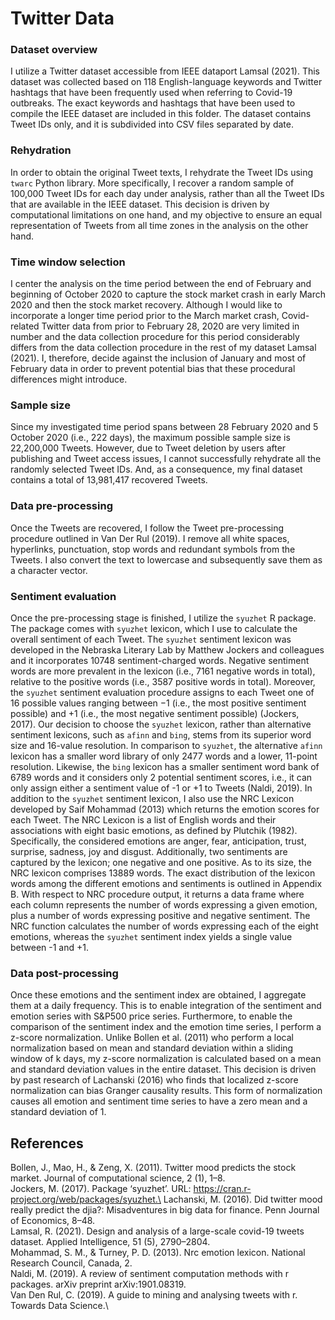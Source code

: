 # Twitter Data

### Dataset overview
I utilize a Twitter dataset accessible from IEEE dataport Lamsal (2021). This dataset was collected based on 118 English-language keywords and Twitter hashtags that have been frequently used when referring to Covid-19 outbreaks. The exact keywords and hashtags that have been used to compile the IEEE dataset are included in this folder. The dataset contains Tweet IDs only, and it is subdivided into CSV files separated by date. 

### Rehydration
In order to obtain the original Tweet texts, I rehydrate the Tweet IDs using `twarc` Python library. More specifically, I recover a random sample of 100,000 Tweet IDs for each day under analysis, rather than all the Tweet IDs that are available in the IEEE dataset. This decision is driven by computational limitations on one hand, and my objective to ensure an equal representation of Tweets from all time zones in the analysis on the other hand. 

### Time window selection
I center the analysis on the time period between the end of February and beginning of October 2020 to capture the stock market crash in early
March 2020 and then the stock market recovery. Although I would like to incorporate a longer time period prior to the March market crash,
Covid-related Twitter data from prior to February 28, 2020 are very limited in number and the data collection procedure for this period
considerably differs from the data collection procedure in the rest of my dataset Lamsal (2021). I, therefore, decide against the
inclusion of January and most of February data in order to prevent potential bias that these procedural differences might introduce. 

### Sample size
Since my investigated time period spans between 28 February 2020 and 5 October 2020 (i.e., 222 days), the maximum possible sample size is 22,200,000 Tweets. However, due to Tweet deletion by users after publishing and Tweet access issues, I cannot successfully rehydrate all the randomly selected Tweet IDs. And, as a consequence, my final dataset contains a total of 13,981,417 recovered Tweets. 

### Data pre-processing
Once the Tweets are recovered, I follow the Tweet pre-processing procedure outlined in Van Der Rul (2019). I remove all white spaces, hyperlinks, punctuation, stop words and redundant symbols from the Tweets. I also convert the text to lowercase and subsequently save them as a character
vector. 

### Sentiment evaluation
Once the pre-processing stage is finished, I utilize the `syuzhet` R package. The package comes with `syuzhet` lexicon, which I
use to calculate the overall sentiment of each Tweet. The `syuzhet` sentiment lexicon was developed in the Nebraska Literary Lab by Matthew
Jockers and colleagues and it incorporates 10748 sentiment-charged words. Negative sentiment words are more prevalent in the lexicon (i.e., 7161 negative words in total), relative to the positive words (i.e., 3587 positive words in total). Moreover, the `syuzhet` sentiment evaluation procedure assigns to each Tweet one of 16 possible values ranging between −1 (i.e., the most positive sentiment possible) and +1
(i.e., the most negative sentiment possible) (Jockers, 2017). Our decision to choose the `syuzhet` lexicon, rather than alternative
sentiment lexicons, such as `afinn` and `bing`, stems from its superior word size and 16-value resolution. In comparison to `syuzhet`, the alternative `afinn` lexicon has a smaller word library of only 2477 words and a lower, 11-point resolution. Likewise, the `bing` lexicon has a smaller sentiment word bank of 6789 words and it considers only 2 potential sentiment scores, i.e., it can only assign either a sentiment value of -1 or +1 to Tweets (Naldi, 2019). In addition to the `syuzhet` sentiment lexicon, I also use the NRC Lexicon developed by Saif Mohammad (2013) which returns the emotion scores for each Tweet. The NRC Lexicon is a list of English words and their associations with eight basic emotions, as defined by Plutchik (1982). Specifically, the considered emotions are anger, fear, anticipation, trust, surprise, sadness, joy and disgust. Additionally, two sentiments are captured by the lexicon; one negative and one positive. As to its size, the NRC lexicon comprises 13889 words. The exact distribution of the lexicon words among the different emotions and sentiments is outlined in Appendix B. With respect to NRC procedure output, it returns a data frame where each column represents the number of words expressing a given emotion, plus a number of words expressing positive and negative sentiment. The NRC function calculates the number of words expressing each of the eight emotions, whereas the `syuzhet` sentiment index yields a single value between -1 and +1.

### Data post-processing
Once these emotions and the sentiment index are obtained, I aggregate them at a daily frequency. This is to enable integration of the sentiment and emotion series with S&P500 price series. Furthermore, to enable the comparison of the sentiment index and the emotion time series, I perform a z-score normalization. Unlike Bollen et al. (2011) who perform a local normalization based on mean and standard deviation within a sliding window of k days, my z-score normalization is calculated based on a mean and standard deviation values in the entire dataset. This decision is driven by past research of Lachanski (2016) who finds that localized z-score normalization can bias Granger causality results. This form of normalization causes all emotion and sentiment time series to have a zero mean and a standard deviation of 1.

## References
Bollen, J., Mao, H., & Zeng, X. (2011). Twitter mood predicts the stock market. Journal of computational science, 2 (1), 1–8.\
Jockers, M. (2017). Package ‘syuzhet’. URL: https://cran.r-project.org/web/packages/syuzhet.\
Lachanski, M. (2016). Did twitter mood really predict the djia?: Misadventures in big data for finance. Penn Journal of Economics, 8–48.\
Lamsal, R. (2021). Design and analysis of a large-scale covid-19 tweets dataset. Applied Intelligence, 51 (5), 2790–2804.\
Mohammad, S. M., & Turney, P. D. (2013). Nrc emotion lexicon. National Research Council, Canada, 2.\
Naldi, M. (2019). A review of sentiment computation methods with r packages. arXiv preprint arXiv:1901.08319.\
Van Den Rul, C. (2019). A guide to mining and analysing tweets with r. Towards Data Science.\
